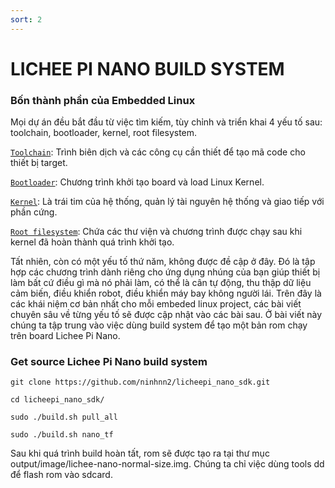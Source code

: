 ```yaml
---
sort: 2
---
```


# LICHEE PI NANO BUILD SYSTEM

### Bốn thành phần của Embedded Linux

Mọi dự án đều bắt đầu từ việc tìm kiếm, tùy chỉnh và triển khai 4 yếu tố sau: toolchain, bootloader, kernel, root filesystem.

[`Toolchain`](./): Trình biên dịch và các công cụ cần thiết để tạo mã code cho thiết bị target.

[`Bootloader`](./): Chương trình khởi tạo board và load Linux Kernel.

[`Kernel`](./): Là trái tim của hệ thống, quản lý tài nguyên hệ thống và giao tiếp với phần cứng.

[`Root filesystem`](./): Chứa các thư viện và chương trình được chạy sau khi kernel đã hoàn thành quá trình khởi tạo.

Tất nhiên, còn có một yếu tố thứ năm, không được đề cập ở đây. Đó là tập hợp các chương trình dành riêng cho ứng dụng nhúng của bạn giúp thiết bị làm bất cứ điều gì mà nó phải làm, có thể là cân tự động, thu thập dữ liệu cảm biến, điều khiển robot, điều khiển máy bay không người lái.
Trên đây là các khái niệm cơ bản nhất cho mỗi embeded linux project, các bài viết chuyên sâu về từng yếu tố sẽ được cập nhật vào các bài sau. Ở bài viết này chúng ta tập trung vào việc dùng build system để tạo một bản rom chạy trên board Lichee Pi Nano.

### Get source Lichee Pi Nano build system

```shell
git clone https://github.com/ninhnn2/licheepi_nano_sdk.git

cd licheepi_nano_sdk/

sudo ./build.sh pull_all

sudo ./build.sh nano_tf
```

Sau khi quá trình build hoàn tất, rom sẽ được tạo ra tại thư mục output/image/lichee-nano-normal-size.img. Chúng ta chỉ việc dùng tools dd để flash rom vào sdcard.







